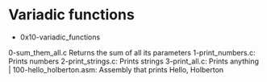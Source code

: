 # Variadic functions

* 0x10-variadic_functions

0-sum_them_all.c Returns the sum of all its parameters 
1-print_numbers.c: Prints numbers
2-print_strings.c: Prints strings 
3-print_all.c: Prints anything |
100-hello_holberton.asm: Assembly that prints Hello, Holberton

